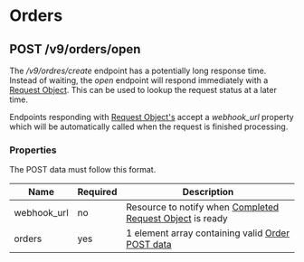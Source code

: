 # Orders

## POST /v9/orders/open

The */v9/ordres/create* endpoint has a potentially long response time.
Instead of waiting, the *open* endpoint will respond immediately with a  [Request Object](https://ticketevolution.gitbooks.io/api-documentation/content/Chapters/request_object.html).
This can be used to lookup the request status at a later time.

Endpoints responding with [Request Object's](https://ticketevolution.gitbooks.io/api-documentation/content/Chapters/request_object.html) accept a *webhook_url* property which will be automatically called when the request is finished processing.

### Properties

The POST data must follow this format.

| Name        | Required | Description                                                                                                                                             |
|-------------|----------|---------------------------------------------------------------------------------------------------------------------------------------------------------|
| webhook_url | no       | Resource to notify when [Completed Request Object](https://ticketevolution.gitbooks.io/api-documentation/content/Chapters/request_object.html) is ready |
| orders      | yes      | 1 element array containing valid [Order POST data](https://ticketevolution.atlassian.net/wiki/pages/viewpage.action?pageId=9994275)                     |
